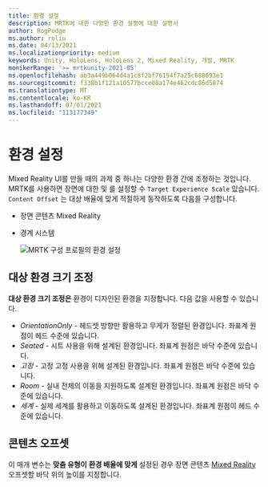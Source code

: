 ```yaml
---
title: 환경 설정
description: MRTK에 대한 다양한 환경 설정에 대한 설명서
author: RogPodge
ms.author: roliu
ms.date: 04/13/2021
ms.localizationpriority: medium
keywords: Unity, HoloLens, HoloLens 2, Mixed Reality, 개발, MRTK
monikerRange: '>= mrtkunity-2021-05'
ms.openlocfilehash: ab3a449b064d4a1c8f2bf76154f7a25c688693e1
ms.sourcegitcommit: f338b1f121a10577bcce08a174e462cdc86d5874
ms.translationtype: MT
ms.contentlocale: ko-KR
ms.lasthandoff: 07/01/2021
ms.locfileid: "113177349"
---
```

# <a name="experience-settings"></a>환경 설정

Mixed Reality UI를 만들 때의 과제 중 하나는 다양한 환경 간에 조정하는 것입니다. MRTK를 사용하면 장면에 대한 및 를 설정할 수 `Target Experience Scale` 있습니다. `Content Offset` 는 대상 배율에 맞게 적절하게 동작하도록 다음을 구성합니다.

- 장면 콘텐츠 Mixed Reality
- 경계 시스템

  ![MRTK 구성 프로필의 환경 설정](../images/experience-settings/ExperienceSettings.png)

## <a name="target-experience-scale"></a>대상 환경 크기 조정

**대상 환경 크기 조정은** 환경이 디자인된 환경을 지정합니다. 다음 값을 사용할 수 있습니다.

* *OrientationOnly* - 헤드셋 방향만 활용하고 무게가 정렬된 환경입니다. 좌표계 원점이 헤드 수준에 있습니다.
* *Seated* - 시트 사용을 위해 설계된 환경입니다. 좌표계 원점은 바닥 수준에 있습니다.
* *고정* - 고정 고정 사용을 위해 설계된 환경입니다. 좌표계 원점은 바닥 수준에 있습니다.
* *Room* - 실내 전체의 이동을 지원하도록 설계된 환경입니다. 좌표계 원점은 바닥 수준에 있습니다.
* *세계* - 실제 세계를 활용하고 이동하도록 설계된 환경입니다. 좌표계 원점이 헤드 수준에 있습니다.

## <a name="content-offset"></a>콘텐츠 오프셋

이 매개 변수는 **맞춤 유형이** **환경 배율에 맞게** 설정된 경우 장면 콘텐츠 [Mixed Reality](scene-content.md) 오프셋할 바닥 위의 높이를 지정합니다.
